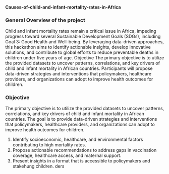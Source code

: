 #### Causes-of-child-and-infant-mortality-rates-in-Africa

### General Overview of the project

Child and infant mortality rates remain a critical issue in Africa, impeding progress toward several
Sustainable Development Goals (SDGs), including Goal 3: Good Health and Well-being. By leveraging
data-driven approaches, this hackathon aims to identify actionable insights, develop innovative
solutions, and contribute to global efforts to reduce preventable deaths in children under five years of age.
Objective
The primary objective is to utilize the provided datasets to uncover patterns, correlations, and key drivers of child and infant mortality in African countries. Participants will propose data-driven strategies and interventions that policymakers, healthcare providers, and organizations can adopt to improve health outcomes for children.

### Objective
The primary objective is to utilize the provided datasets to uncover patterns, correlations, and key drivers of child and infant mortality in African countries. The goal is to provide data-driven strategies and interventions that policymakers, healthcare providers, and organizations can adopt to improve health outcomes for children.
1. Identify socioeconomic, healthcare, and environmental factors contributing to high mortality
rates.
2. Propose actionable recommendations to address gaps in vaccination coverage, healthcare
access, and maternal support.
3. Present insights in a format that is accessible to policymakers and stakehung children.
ders
